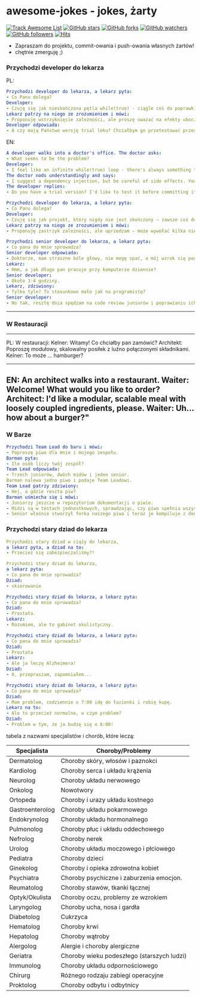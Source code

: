 # awesome-jokes - jokes, żarty

[![Track Awesome List](https://www.trackawesomelist.com/badge.svg)](https://www.trackawesomelist.com/tom-sapletta-com/awesome-jokes) [![GitHub stars](https://img.shields.io/github/stars/tom-sapletta-com/awesome-jokes.svg?style=flat&label=Star)](https://github.com/tom-sapletta-com/awesome-jokes/stargazers) [![GitHub forks](https://img.shields.io/github/forks/tom-sapletta-com/awesome-jokes.svg?style=flat&label=Fork)](https://github.com/tom-sapletta-com/awesome-jokes/fork) [![GitHub watchers](https://img.shields.io/github/watchers/tom-sapletta-com/awesome-jokes.svg?style=flat&label=Watch)](https://github.com/tom-sapletta-com/awesome-jokes/watchers) [![GitHub followers](https://img.shields.io/github/followers/tom-sapletta-com.svg?label=Follow)](https://github.com/tom-sapletta-com) [![Hits](https://hits.seeyoufarm.com/api/count/incr/badge.svg?url=https%3A%2F%2Fgithub.com%2Ftom-sapletta-com%2Fawesome-jokes&count_bg=%2379C83D&title_bg=%23555555&icon=&icon_color=%23E7E7E7&title=hits&edge_flat=true)](https://hits.seeyoufarm.com)

- Zapraszam do projektu, commit-owania i push-owania własnych żartów!
- chętnie zmerguję ;)


### Przychodzi developer do lekarza



PL:
```yaml
Przychodzi developer do lekarza, a lekarz pyta:
- Co Panu dolega?
Developer:
- Czuję się jak nieskończona pętla while(true) - ciągle coś do poprawki.
Lekarz patrzy na niego ze zrozumieniem i mówi:
- Proponuję wstrzyknięcie zależności, ale proszę uważać na efekty uboczne. Mogą wystąpić nieoczekiwane wyjątki.
Developer odpowiada:
- A czy mają Państwo wersję trial leku? Chciałbym go przetestować przed commitowaniem.
```

EN:
```yaml
A developer walks into a doctor's office. The doctor asks:
- What seems to be the problem?
Developer:
- I feel like an infinite while(true) loop - there's always something to fix.
The doctor nods understandingly and says:
- I suggest a dependency injection, but be careful of side effects. You might experience unexpected exceptions.
The developer replies:
- Do you have a trial version? I'd like to test it before committing it"
```


```yaml
Przychodzi developer do lekarza, a lekarz pyta:
- Co Panu dolega?
Developer:
- Czuję się jak projekt, który nigdy nie jest skończony – zawsze coś do poprawki.
Lekarz patrzy na niego ze zrozumieniem i mówi:
- Proponuję zastrzyk zależności, ale uprzedzam – może wywołać kilka niespodziewanych bugów i konieczność restartu!
```

```yaml
Przychodzi senior developer do lekarza, a lekarz pyta:
- Co pana do mnie sprowadza?
Senior developer odpowiada:
- Doktorze, mam straszne bóle głowy, nie mogę spać, a mój wzrok się pogarsza.
Lekarz:
- Hmm, a jak długo pan pracuje przy komputerze dziennie?
Senior developer:
- Około 3-4 godziny.
Lekarz, zdziwiony:
- Tylko tyle? To stosunkowo mało jak na programistę?
Senior developer:
- No tak, resztę dnia spędzam na code review juniorów i poprawianiu ich błędów.
```

---

### W Restauracji

---
PL:
W restauracji:
Kelner: Witamy! Co chciałby pan zamówić?
Architekt: Poproszę modułowy, skalowalny posiłek z luźno połączonymi składnikami.
Kelner: To może ... hamburger?

---
EN:
An architect walks into a restaurant.
Waiter: Welcome! What would you like to order?
Architect: I'd like a modular, scalable meal with loosely coupled ingredients, please.
Waiter: Uh... how about a burger?"
---


### W Barze


```yaml
Przychodzi Team Lead do baru i mówi:
- Poproszę piwo dla mnie i mojego zespołu.
Barman pyta:
- Ile osób liczy twój zespół?
Team Lead odpowiada:
- Trzech juniorów, dwóch midów i jeden senior.
Barman nalewa jedno piwo i podaje Team Leadowi.
Team Lead patrzy zdziwiony:
- Hej, a gdzie reszta piw?
Barman uśmiecha się i mówi:
- Juniorzy jeszcze w repozytorium dokumentacji o piwie.
- Midzi są w testach jednostkowych, sprawdzając, czy piwo spełnia wszystkie warunki akceptacji.
- Senior właśnie stworzył forka naszego piwa i teraz je kompiluje z dodatkowymi funkcjonalnościami.
```







### Przychodzi stary dziad do lekarza

```yaml
Przychodzi stary dziad w ciąży do lekarza,
a lekarz pyta, a dziad na to: 
- Przecież się zabezpieczaliśmy?!
```

```yaml
Przychodzi stary dziad do lekarza,
a lekarz pyta:
- Co pana do mnie sprowadza?
Dziad:
- skierowanie
```

```yaml
Przychodzi stary dziad do lekarza, a lekarz pyta:
- Co pana do mnie sprowadza?
Dziad:
- Prostata.
Lekarz:
- Rozumiem, ale to gabinet okulistyczny.
```


```yaml
Przychodzi stary dziad do lekarza, a lekarz pyta:
- Co pana do mnie sprowadza?
Dziad:
- Prostata
Lekarz:
- Ale ja leczę Alzheimera!
Dziad:
- O, przepraszam, zapomniałem...
```

```yaml  
Przychodzi stary dziad do lekarza, a lekarz pyta:
- Co pana do mnie sprowadza?
Dziad:
- Mam problem, codziennie o 7:00 idę do łazienki i robię kupę.
Lekarz na to:
- Ale to przecież normalne, w czym problem?
Dziad:
- Problem w tym, że ja budzę się o 8:00!
```

tabela z nazwami specjalistów i chorób, które leczą:

| Specjalista           | Choroby/Problemy                          |
|-----------------------|-------------------------------------------|
| Dermatolog            | Choroby skóry, włosów i paznokci          |
| Kardiolog             | Choroby serca i układu krążenia           |
| Neurolog              | Choroby układu nerwowego                  |
| Onkolog               | Nowotwory                                 |
| Ortopeda              | Choroby i urazy układu kostnego           |
| Gastroenterolog       | Choroby układu pokarmowego                |
| Endokrynolog          | Choroby układu hormonalnego               |
| Pulmonolog            | Choroby płuc i układu oddechowego         |
| Nefrolog              | Choroby nerek                             |
| Urolog                | Choroby układu moczowego i płciowego      |
| Pediatra              | Choroby dzieci                            |
| Ginekolog             | Choroby i opieka zdrowotna kobiet         |
| Psychiatra            | Choroby psychiczne i zaburzenia emocjon.  |
| Reumatolog            | Choroby stawów, tkanki łącznej            |
| Optyk/Okulista        | Choroby oczu, problemy ze wzrokiem        |
| Laryngolog            | Choroby ucha, nosa i gardła               |
| Diabetolog            | Cukrzyca                                  |
| Hematolog             | Choroby krwi                              |
| Hepatolog             | Choroby wątroby                           |
| Alergolog             | Alergie i choroby alergiczne              |
| Geriatra              | Choroby wieku podeszłego (starszych ludzi)|
| Immunolog             | Choroby układu odpornościowego            |
| Chirurg               | Różnego rodzaju zabiegi operacyjne        |
| Proktolog             | Choroby odbytu i odbytnicy                |


